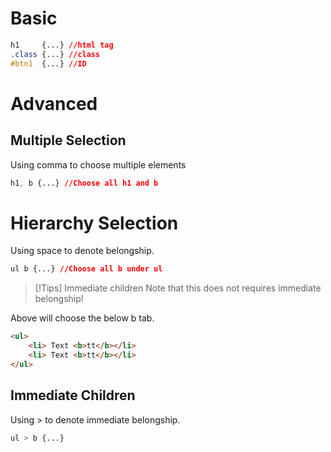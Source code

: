 # Basic

```css
h1     {...} //html tag
.class {...} //class
#btn1  {...} //ID
```

# Advanced

## Multiple Selection
Using comma to choose multiple elements
```css
h1, b {...} //Choose all h1 and b
```

# Hierarchy Selection
Using space to denote belongship.
```css
ul b {...} //Choose all b under ul
```

>[!Tips] Immediate children
>Note that this does not requires immediate belongship!

Above will choose the below b tab.
```html
<ul>
	<li> Text <b>tt</b></li>
	<li> Text <b>tt</b></li>
</ul>
```

## Immediate Children
Using > to denote immediate belongship.
```css
ul > b {...}
```

